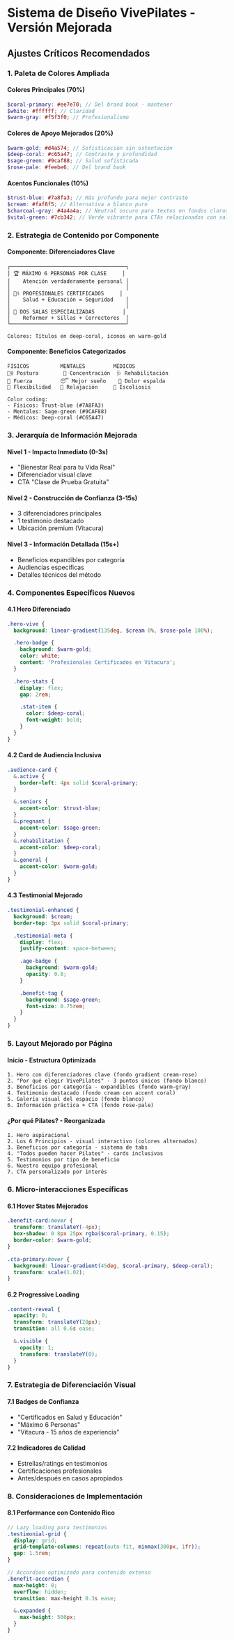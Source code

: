 # Sistema de Diseño VivePilates - Versión Mejorada

## Ajustes Críticos Recomendados

### 1. Paleta de Colores Ampliada

#### Colores Principales (70%)

```scss
$coral-primary: #ee7e70; // Del brand book - mantener
$white: #ffffff; // Claridad
$warm-gray: #f5f3f0; // Profesionalismo
```

#### Colores de Apoyo Mejorados (20%)

```scss
$warm-gold: #d4a574; // Sofisticación sin ostentación
$deep-coral: #c65a47; // Contraste y profundidad
$sage-green: #9caf88; // Salud sofisticada
$rose-pale: #feebe6; // Del brand book
```

#### Acentos Funcionales (10%)

```scss
$trust-blue: #7a8fa3; // Más profundo para mejor contraste
$cream: #faf8f5; // Alternativa a blanco puro
$charcoal-gray: #4a4a4a; // Neutral oscuro para textos en fondos claros, mejora legibilidad
$vital-green: #7cb342; // Verde vibrante para CTAs relacionados con salud y bienestar
```

### 2. Estrategia de Contenido por Componente

#### Componente: Diferenciadores Clave

```
┌─────────────────────────────────────┐
│ 🏆 MÁXIMO 6 PERSONAS POR CLASE     │
│    Atención verdaderamente personal │
│                                     │
│ 👨‍⚕️ PROFESIONALES CERTIFICADOS     │
│    Salud + Educación = Seguridad    │
│                                     │
│ 🏢 DOS SALAS ESPECIALIZADAS         │
│    Reformer + Sillas + Correctores  │
└─────────────────────────────────────┘

Colores: Títulos en deep-coral, íconos en warm-gold
```

#### Componente: Beneficios Categorizados

```
FÍSICOS          MENTALES         MÉDICOS
🏃‍♀️ Postura        🧠 Concentración  🩺 Rehabilitación
💪 Fuerza         😴 Mejor sueño    🦴 Dolor espalda
🤸 Flexibilidad   🧘 Relajación     📐 Escoliosis

Color coding:
- Físicos: Trust-blue (#7A8FA3)
- Mentales: Sage-green (#9CAF88)
- Médicos: Deep-coral (#C65A47)
```

### 3. Jerarquía de Información Mejorada

#### Nivel 1 - Impacto Inmediato (0-3s)

- "Bienestar Real para tu Vida Real"
- Diferenciador visual clave
- CTA "Clase de Prueba Gratuita"

#### Nivel 2 - Construcción de Confianza (3-15s)

- 3 diferenciadores principales
- 1 testimonio destacado
- Ubicación premium (Vitacura)

#### Nivel 3 - Información Detallada (15s+)

- Beneficios expandibles por categoría
- Audiencias específicas
- Detalles técnicos del método

### 4. Componentes Específicos Nuevos

#### 4.1 Hero Diferenciado

```scss
.hero-vive {
  background: linear-gradient(135deg, $cream 0%, $rose-pale 100%);

  .hero-badge {
    background: $warm-gold;
    color: white;
    content: 'Profesionales Certificados en Vitacura';
  }

  .hero-stats {
    display: flex;
    gap: 2rem;

    .stat-item {
      color: $deep-coral;
      font-weight: bold;
    }
  }
}
```

#### 4.2 Card de Audiencia Inclusiva

```scss
.audience-card {
  &.active {
    border-left: 4px solid $coral-primary;
  }

  &.seniors {
    accent-color: $trust-blue;
  }
  &.pregnant {
    accent-color: $sage-green;
  }
  &.rehabilitation {
    accent-color: $deep-coral;
  }
  &.general {
    accent-color: $warm-gold;
  }
}
```

#### 4.3 Testimonial Mejorado

```scss
.testimonial-enhanced {
  background: $cream;
  border-top: 3px solid $coral-primary;

  .testimonial-meta {
    display: flex;
    justify-content: space-between;

    .age-badge {
      background: $warm-gold;
      opacity: 0.8;
    }

    .benefit-tag {
      background: $sage-green;
      font-size: 0.75rem;
    }
  }
}
```

### 5. Layout Mejorado por Página

#### Inicio - Estructura Optimizada

```
1. Hero con diferenciadores clave (fondo gradient cream-rose)
2. "Por qué elegir VivePilates" - 3 puntos únicos (fondo blanco)
3. Beneficios por categoría - expandibles (fondo warm-gray)
4. Testimonio destacado (fondo cream con accent coral)
5. Galería visual del espacio (fondo blanco)
6. Información práctica + CTA (fondo rose-pale)
```

#### ¿Por qué Pilates? - Reorganizada

```
1. Hero aspiracional
2. Los 6 Principios - visual interactivo (colores alternados)
3. Beneficios por categoría - sistema de tabs
4. "Todos pueden hacer Pilates" - cards inclusivas
5. Testimonios por tipo de beneficio
6. Nuestro equipo profesional
7. CTA personalizado por interés
```

### 6. Micro-interacciones Específicas

#### 6.1 Hover States Mejorados

```scss
.benefit-card:hover {
  transform: translateY(-4px);
  box-shadow: 0 8px 25px rgba($coral-primary, 0.15);
  border-color: $warm-gold;
}

.cta-primary:hover {
  background: linear-gradient(45deg, $coral-primary, $deep-coral);
  transform: scale(1.02);
}
```

#### 6.2 Progressive Loading

```scss
.content-reveal {
  opacity: 0;
  transform: translateY(20px);
  transition: all 0.6s ease;

  &.visible {
    opacity: 1;
    transform: translateY(0);
  }
}
```

### 7. Estrategia de Diferenciación Visual

#### 7.1 Badges de Confianza

- "Certificados en Salud y Educación"
- "Máximo 6 Personas"
- "Vitacura - 15 años de experiencia"

#### 7.2 Indicadores de Calidad

- Estrellas/ratings en testimonios
- Certificaciones profesionales
- Antes/después en casos apropiados

### 8. Consideraciones de Implementación

#### 8.1 Performance con Contenido Rico

```scss
// Lazy loading para testimonios
.testimonial-grid {
  display: grid;
  grid-template-columns: repeat(auto-fit, minmax(300px, 1fr));
  gap: 1.5rem;
}

// Accordion optimizado para contenido extenso
.benefit-accordion {
  max-height: 0;
  overflow: hidden;
  transition: max-height 0.3s ease;

  &.expanded {
    max-height: 500px;
  }
}
```
